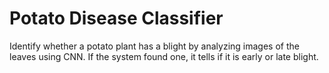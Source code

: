 # Potato Disease Classifier

Identify whether a potato plant has a blight by analyzing images of the leaves using CNN. If the system found one, it tells if it is early or late blight.
